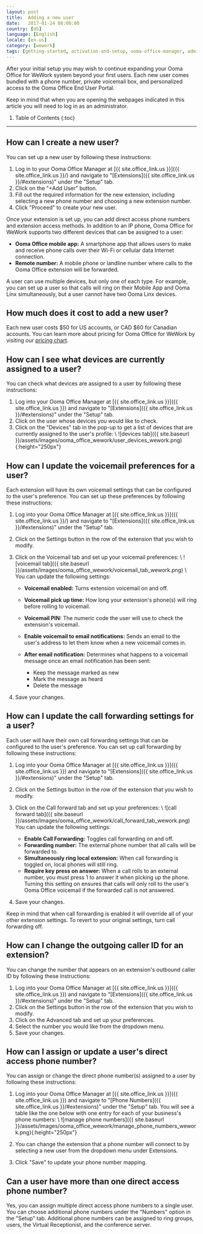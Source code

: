 ```yaml
---
layout: post
title:  Adding a new user
date:   2017-01-24 08:00:00
country: [US]
language: [English]
locale: [en-us]
category: [wework]
tags: [getting-started, activation-and-setup, ooma-office-manager, admin-features, user-management, wework]
---
```


After your initial setup you may wish to continue expanding your Ooma Office for WeWork system beyond your first users. Each new user comes bundled with a phone number, private voicemail box, and personalized access to the Ooma Office End User Portal.

Keep in mind that when you are opening the webpages indicated in this article you will need to log in as an administrator.

1. Table of Contents
{:toc}
* * *

## How can I create a new user?

You can set up a new user by following these instructions:

1. Log in to your Ooma Office Manager at [{{ site.office_link.us }}]({{ site.office_link.us }}/) and navigate to "[Extensions]({{ site.office_link.us }}/#extensions)" under the "Setup" tab.
2. Click on the "+Add User" button.
3. Fill out the required information for the new extension, including selecting a new phone number and choosing a new extension number.
4. Click "Proceed" to create your new user.

Once your extension is set up, you can add direct access phone numbers and extension access methods. In addition to an IP phone, Ooma Office for WeWork supports two different devices that can be assigned to a user:

* **Ooma Office mobile app:** A smartphone app that allows users to make and receive phone calls over their Wi-Fi or cellular data Internet connection.
* **Remote number:** A mobile phone or landline number where calls to the Ooma Office extension will be forwarded.

A user can use multiple devices, but only one of each type. For example, you can set up a user so that calls will ring on their Mobile App and Ooma Linx simultaneously, but a user cannot have two Ooma Linx devices.

## How much does it cost to add a new user?

Each new user costs $50 for US accounts, or CAD $60 for Canadian accounts. You can learn more about pricing for Ooma Office for WeWork by visiting our [pricing chart](/us/en/ooma-office-pricing-chart).

## How can I see what devices are currently assigned to a user?

You can check what devices are assigned to a user by following these instructions:

1. Log into your Ooma Office Manager at [{{ site.office_link.us }}]({{ site.office_link.us }}) and navigate to "[Extensions]({{ site.office_link.us }}/#extensions)" under the "Setup" tab.
2. Click on the user whose devices you would like to check.
3. Click on the "Devices" tab in the pop-up to get a list of devices that are currently assigned to the user's profile: \\
   ![devices tab]({{ site.baseurl }}/assets/images/ooma_office_wework/user_devices_wework.png){:height="250px"}

## How can I update the voicemail preferences for a user?

Each extension will have its own voicemail settings that can be configured to the user's preference. You can set up these preferences by following these instructions:

1. Log into your Ooma Office Manager at [{{ site.office_link.us }}]({{ site.office_link.us }}/) and navigate to "[Extensions]({{ site.office_link.us }}/#extensions)" under the "Setup" tab.
2. Click on the Settings button in the row of the extension that you wish to modify.
3. Click on the Voicemail tab and set up your voicemail preferences: \\
   ![voicemail tab]({{ site.baseurl }}/assets/images/ooma_office_wework/voicemail_tab_wework.png)
   \\
   You can update the following settings:

   * **Voicemail enabled:** Turns extension voicemail on and off.
   * **Voicemail pick up time:** How long your extension's phone(s) will ring before rolling to voicemail.
   * **Voicemail PIN:** The numeric code the user will use to check the extension's voicemail.
   * **Enable voicemail to email notifications:** Sends an email to the user's address to let them know when a new voicemail comes in.
   * **After email notification:** Determines what happens to a voicemail message once an email notification has been sent:
      
      * Keep the message marked as new
      * Mark the message as heard
      * Delete the message

4. Save your changes.

## How can I update the call forwarding settings for a user?

Each user will have their own call forwarding settings that can be configured to the user's preference. You can set up call forwarding by following these instructions:

1. Log into your Ooma Office Manager at [{{ site.office_link.us }}]({{ site.office_link.us }}) and navigate to "[Extensions]({{ site.office_link.us }}/#extensions)" under the "Setup" tab.
2. Click on the Settings button in the row of the extension that you wish to modify.
3. Click on the Call forward tab and set up your preferences: \\
   ![call forward tab]({{ site.baseurl }}/assets/images/ooma_office_wework/call_forward_tab_wework.png)
   You can update the following settings:

   * **Enable Call Forwarding:** Toggles call forwarding on and off.
   * **Forwarding number:** The external phone number that all calls will be forwarded to.
   * **Simultaneously ring local extension:** When call forwarding is toggled on, local phones will still ring.
   * **Require key press on answer:** When a call rolls to an external number, you must press 1 to answer it when picking up the phone. Turning this setting on ensures that calls will only roll to the user's Ooma Office voicemail if the forwarded call is not answered.
4. Save your changes.

Keep in mind that when call forwarding is enabled it will override all of your other extension settings. To revert to your original settings, turn call forwarding off.

## How can I change the outgoing caller ID for an extension?

You can change the number that appears on an extension's outbound caller ID by following these instructions:

1. Log into your Ooma Office Manager at [{{ site.office_link.us }}]({{ site.office_link.us }}) and navigate to "[Extensions]({{ site.office_link.us }}/#extensions)" under the "Setup" tab.
2. Click on the Settings button in the row of the extension that you wish to modify.
3. Click on the Advanced tab and set up your preferences.
4. Select the number you would like from the dropdown menu.
5. Save your changes.

## How can I assign or update a user's direct access phone number?

You can assign or change the direct phone number(s) assigned to a user by following these instructions:

1. Log into your Ooma Office Manager at [{{ site.office_link.us }}]({{ site.office_link.us }}) and navigate to "[Phone Numbers]({{ site.office_link.us }}/#extensions)" under the "Setup" tab. You will see a table like the one below with one entry for each of your business's phone numbers: \\
   ![manage phone numbers]({{ site.baseurl }}/assets/images/ooma_office_wework/manage_phone_numbers_wework.png){:height="250px"}

2. You can change the extension that a phone number will connect to by selecting a new user from the dropdown menu under Extensions.
3. Click "Save" to update your phone number mapping.

## Can a user have more than one direct access phone number?

Yes, you can assign multiple direct access phone numbers to a single user. You can choose additional phone numbers under the "Numbers" option in the "Setup" tab. Additional phone numbers can be assigned to ring groups, users, the Virtual Receptionist, and the conference server.
